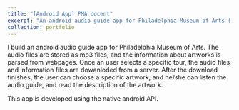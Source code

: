 ```yaml
---
title: "[Android App] PMA docent"
excerpt: "An android audio guide app for Philadelphia Museum of Arts ([PMA](https://philamuseum.org/))  <br/><img src='/images/2015_pmadocent.png'>"
collection: portfolio
---
```

I build an android audio guide app for Philadelphia Museum of Arts. The audio files are stored as mp3 files, and the information about artworks is parsed from webpages. Once an user selects a specific tour, the audio files and information files are dowanloded from a server. After the download finishes, the user can choose a specific artwork, and he/she can listen the audio guide, and read the description of the artwork.

This app is developed using the native android API. 
